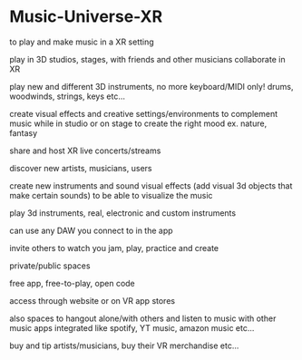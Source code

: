 # Music-Universe-XR
to play and make music in a XR setting

play in 3D studios, stages, with friends and other musicians
collaborate in XR

play new and different 3D instruments, no more keyboard/MIDI only!
drums, woodwinds, strings, keys etc...

create visual effects and creative settings/environments to complement music 
while in studio or on stage to create the right mood ex. nature, fantasy 

share and host XR live concerts/streams 

discover new artists, musicians, users 

create new instruments and sound visual effects 
(add visual 3d objects that make certain sounds) 
to be able to visualize the music 

play 3d instruments, real, electronic and custom instruments

can use any DAW you connect to in the app

invite others to watch you jam, play, practice and create 

private/public spaces 

free app, free-to-play, open code 

access through website or on VR app stores

also spaces to hangout alone/with others and listen to music 
with other music apps integrated like spotify, YT music, amazon music etc...

buy and tip artists/musicians, buy their VR merchandise etc... 

